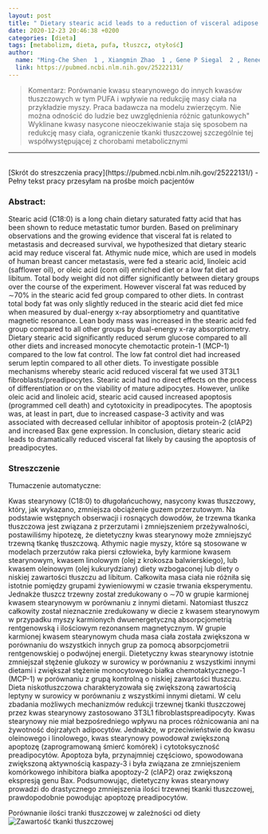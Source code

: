 ```yaml
---
layout: post
title: " Dietary stearic acid leads to a reduction of visceral adipose tissue in athymic nude mice  "
date: 2020-12-23 20:46:38 +0200
categories: [dieta]
tags: [metabolizm, dieta, pufa, tłuszcz, otyłość]
author:
  name: "Ming-Che Shen  1 , Xiangmin Zhao  1 , Gene P Siegal  2 , Renee Desmond  3 , Robert W Hardy  4 "
  link: https://pubmed.ncbi.nlm.nih.gov/25222131/
---
```

> Komentarz: Porównanie kwasu stearynowego do innych kwasów tłuszczowych w tym PUFA i wpływie na redukcjię masy ciała na przykładzie myszy.
> Praca badawcza na modelu zwierzęcym. Nie można odnościć do ludzie bez uwzględnienia różnic gatunkowych"
> Wyklinane kwasy nasycone nieoczekiwanie staja się sposobem na redukcję masy ciała, ograniczenie tkanki tłuszczowej szczególnie tej współwystępującej z chorobami metabolicznymi
<hr>
<br>
[Skrót do streszczenia pracy](https://pubmed.ncbi.nlm.nih.gov/25222131/) - Pełny tekst pracy przesyłam na prośbe moich pacjentów

### Abstract:

Stearic acid (C18:0) is a long chain dietary saturated fatty acid that has been shown to reduce metastatic tumor burden. Based on preliminary observations and the growing evidence that visceral fat is related to metastasis and decreased survival, we hypothesized that dietary stearic acid may reduce visceral fat. Athymic nude mice, which are used in models of human breast cancer metastasis, were fed a stearic acid, linoleic acid (safflower oil), or oleic acid (corn oil) enriched diet or a low fat diet ad libitum. Total body weight did not differ significantly between dietary groups over the course of the experiment. However visceral fat was reduced by ∼70% in the stearic acid fed group compared to other diets. In contrast total body fat was only slightly reduced in the stearic acid diet fed mice when measured by dual-energy x-ray absorptiometry and quantitative magnetic resonance. Lean body mass was increased in the stearic acid fed group compared to all other groups by dual-energy x-ray absorptiometry. Dietary stearic acid significantly reduced serum glucose compared to all other diets and increased monocyte chemotactic protein-1 (MCP-1) compared to the low fat control. The low fat control diet had increased serum leptin compared to all other diets. To investigate possible mechanisms whereby stearic acid reduced visceral fat we used 3T3L1 fibroblasts/preadipocytes. Stearic acid had no direct effects on the process of differentiation or on the viability of mature adipocytes. However, unlike oleic acid and linoleic acid, stearic acid caused increased apoptosis (programmed cell death) and cytotoxicity in preadipocytes. The apoptosis was, at least in part, due to increased caspase-3 activity and was associated with decreased cellular inhibitor of apoptosis protein-2 (cIAP2) and increased Bax gene expression. In conclusion, dietary stearic acid leads to dramatically reduced visceral fat likely by causing the apoptosis of preadipocytes.

### Streszczenie
Tłumaczenie automatyczne:

Kwas stearynowy (C18:0) to długołańcuchowy, nasycony kwas tłuszczowy, który, jak wykazano, zmniejsza obciążenie guzem przerzutowym. Na podstawie wstępnych obserwacji i rosnących dowodów, że trzewna tkanka tłuszczowa jest związana z przerzutami i zmniejszeniem przeżywalności, postawiliśmy hipotezę, że dietetyczny kwas stearynowy może zmniejszyć trzewną tkankę tłuszczową. Athymic nagie myszy, które są stosowane w modelach przerzutów raka piersi człowieka, były karmione kwasem stearynowym, kwasem linolowym (olej z krokosza balwierskiego), lub kwasem oleinowym (olej kukurydziany) diety wzbogaconej lub diety o niskiej zawartości tłuszczu ad libitum. Całkowita masa ciała nie różniła się istotnie pomiędzy grupami żywieniowymi w czasie trwania eksperymentu. Jednakże tłuszcz trzewny został zredukowany o ∼70 w grupie karmionej kwasem stearynowym w porównaniu z innymi dietami. Natomiast tłuszcz całkowity został nieznacznie zredukowany w diecie z kwasem stearynowym w przypadku myszy karmionych dwuenergetyczną absorpcjometrią rentgenowską i ilościowym rezonansem magnetycznym. W grupie karmionej kwasem stearynowym chuda masa ciała została zwiększona w porównaniu do wszystkich innych grup za pomocą absorpcjometrii rentgenowskiej o podwójnej energii. Dietetyczny kwas stearynowy istotnie zmniejszał stężenie glukozy w surowicy w porównaniu z wszystkimi innymi dietami i zwiększał stężenie monocytowego białka chemotaktycznego-1 (MCP-1) w porównaniu z grupą kontrolną o niskiej zawartości tłuszczu. Dieta niskotłuszczowa charakteryzowała się zwiększoną zawartością leptyny w surowicy w porównaniu z wszystkimi innymi dietami. W celu zbadania możliwych mechanizmów redukcji trzewnej tkanki tłuszczowej przez kwas stearynowy zastosowano 3T3L1 fibroblastspreadipocyty. Kwas stearynowy nie miał bezpośredniego wpływu na proces różnicowania ani na żywotność dojrzałych adipocytów. Jednakże, w przeciwieństwie do kwasu oleinowego i linolowego, kwas stearynowy powodował zwiększoną apoptozę (zaprogramowaną śmierć komórek) i cytotoksyczność preadipocytów. Apoptoza była, przynajmniej częściowo, spowodowana zwiększoną aktywnością kaspazy-3 i była związana ze zmniejszeniem komórkowego inhibitora białka apoptozy-2 (cIAP2) oraz zwiększoną ekspresją genu Bax. Podsumowując, dietetyczny kwas stearynowy prowadzi do drastycznego zmniejszenia ilości trzewnej tkanki tłuszczowej, prawdopodobnie powodując apoptozę preadipocytów.

Porównanie ilości tranki tłuszczowej w zależności od diety
![Zawartość tkanki tłuszczowej](/pone.0104083.g003.jpeg)

